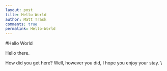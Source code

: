 ```yaml
---
layout: post
title: Hello World
author: Matt Trask
comments: true
permalink: Hello-World
---
```

#Hello World

Hello there.

How did you get here? Well, however you did, I hope you enjoy your stay. \
